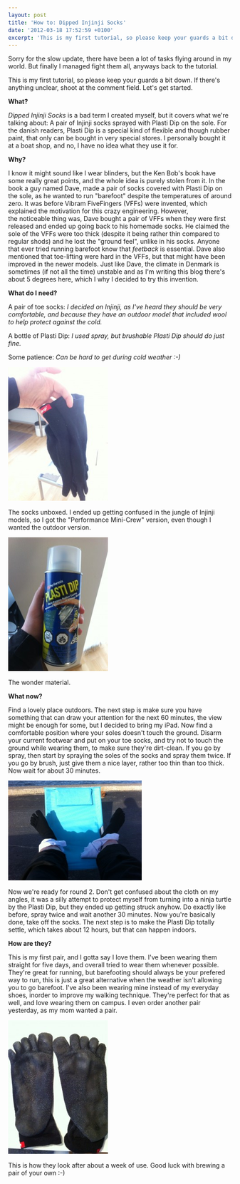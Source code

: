 ```yaml
---
layout: post
title: 'How to: Dipped Injinji Socks'
date: '2012-03-18 17:52:59 +0100'
excerpt: 'This is my first tutorial, so please keep your guards a bit down. If there''s anything unclear, shoot at the comment field. Let''s get started.'
---
```

<p>Sorry for the slow update, there have been a lot of tasks flying around in my world. But finally I managed fight them all, anyways back to the tutorial.</p>
<p>This is my first tutorial, so please keep your guards a bit down. If there's anything unclear, shoot at the comment field. Let's get started.</p>
<p><strong>What?</strong></p>
<p><em>Dipped Injinji Socks</em> is a bad term I created myself, but it covers what we're talking about: A pair of Injinji socks sprayed with Plasti Dip on the sole. For the danish readers, Plasti Dip is a special kind of flexible and though rubber paint, that only can be bought in very special stores. I personally bought it at a boat shop, and no, I have no idea what they use it for.</p>
<p><strong>Why?</strong></p>
<p>I know it might sound like I wear blinders, but the Ken Bob's book have some really great points, and the whole idea is purely stolen from it. In the book a guy named Dave, made a pair of socks covered with Plasti Dip on the sole, as he wanted to run "barefoot" despite the temperatures of around zero. It was before Vibram FiveFingers (VFFs) were invented, which explained the motivation for this crazy engineering. However, the noticeable thing was, Dave bought a pair of VFFs when they were first released and ended up going back to his homemade socks. He claimed the sole of the VFFs were too thick (despite it being rather thin compared to regular shods) and he lost the "ground feel", unlike in his socks. Anyone that ever tried running barefoot know that <em>feetback</em> is essential. Dave also mentioned that toe-lifting were hard in the VFFs, but that might have been improved in the newer models. Just like Dave, the climate in Denmark is sometimes (if not all the time) unstable and as I'm writing this blog there's about 5 degrees here, which I why I decided to try this invention.</p>
<p><strong>What do I need?</strong></p>
<p>A pair of toe socks:<em> I decided on Injinji, as I've heard they should be very comfortable, and because they have an outdoor model that included wool to help protect against the cold.</em></p>
<p>A bottle of Plasti Dip: <em>I used spray, but brushable Plasti Dip should do just fine.</em></p>
<p>Some patience: <em>Can be hard to get during cold weather :-)</em></p>
<p><img class="alignnone size-medium wp-image-60" title="injinji socks" src="/images/photo-1-e1332091631283-224x300.jpg" alt="" width="224" height="300" /></p>
<p>The socks unboxed. I ended up getting confused in the jungle of Injinji models, so I got the "Performance Mini-Crew" version, even though I wanted the outdoor version.</p>
<p><img class="alignnone size-medium wp-image-61" title="Plasti Dip" src="/images/photo-2-e1332091693424-224x300.jpg" alt="" width="224" height="300" /></p>
<p>The wonder material.</p>
<p><strong>What now?</strong></p>
<p>Find a lovely place outdoors. The next step is make sure you have something that can draw your attention for the next 60 minutes, the view might be enough for some, but I decided to bring my iPad. Now find a comfortable position where your soles doesn't touch the ground. Disarm your current footwear and put on your toe socks, and try not to touch the ground while wearing them, to make sure they're dirt-clean. If you go by spray, then start by spraying the soles of the socks and spray them twice. If you go by brush, just give them a nice layer, rather too thin than too thick. Now wait for about 30 minutes.</p>
<p><img class="alignnone size-medium wp-image-62" title="The waiting game" src="/images/photo-3-300x224.jpg" alt="" width="300" height="224" /></p>
<p>Now we're ready for round 2. Don't get confused about the cloth on my angles, it was a silly attempt to protect myself from turning into a ninja turtle by the Plasti Dip, but they ended up getting struck anyhow. Do exactly like before, spray twice and wait another 30 minutes. Now you're basically done, take off the socks. The next step is to make the Plasti Dip totally settle, which takes about 12 hours, but that can happen indoors.</p>
<p><strong>How are they?</strong></p>
<p>This is my first pair, and I gotta say I love them. I've been wearing them straight for five days, and overall tried to wear them whenever possible. They're great for running, but barefooting should always be your prefered way to run, this is just a great alternative when the weather isn't allowing you to go barefoot. I've also been wearing mine instead of my everyday shoes, inorder to improve my walking technique. They're perfect for that as well, and love wearing them on campus. I even order another pair yesterday, as my mom wanted a pair.</p>
<p><img class="alignnone size-medium wp-image-63" title="Dipped Injinji socks" src="/images/photo-4-e1332093129402-224x300.jpg" alt="" width="224" height="300" /></p>
<p>This is how they look after about a week of use. Good luck with brewing a pair of your own :-)</p>
